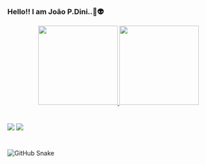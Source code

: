 ### Hello!! I am João P.Dini..👾👽

<div align="center">
  <a href="https://github.com/jpdini">
  <img height="180em" src="https://github-readme-stats.vercel.app/api?username=jpdini&show_icons=true&theme=tokyonight&include_all_commits=true&count_private=true"/>
  <img height="180em" src="https://github-readme-stats.vercel.app/api/top-langs/?username=jpdini&layout=compact&langs_count=7&theme=tokyonight"/>
</div>

 #
<div> 

  <a>
  <a href = "mailto:jpvdini@gmail.com"><img src="https://img.shields.io/badge/-Gmail-%23333?style=for-the-badge&logo=gmail&logoColor=white" target="_blank"></a>
  <a href="https://www.linkedin.com/in/jo%C3%A3opedrovieiradini/" target="_blank"><img src="https://img.shields.io/badge/-LinkedIn-%230077B5?style=for-the-badge&logo=linkedin&logoColor=white" target="_blank"></a> 
  
  #

![GitHub Snake](https://github.com/jpdini/jpdini/blob/output/snake.svg)


 
</div>
  
  
  
